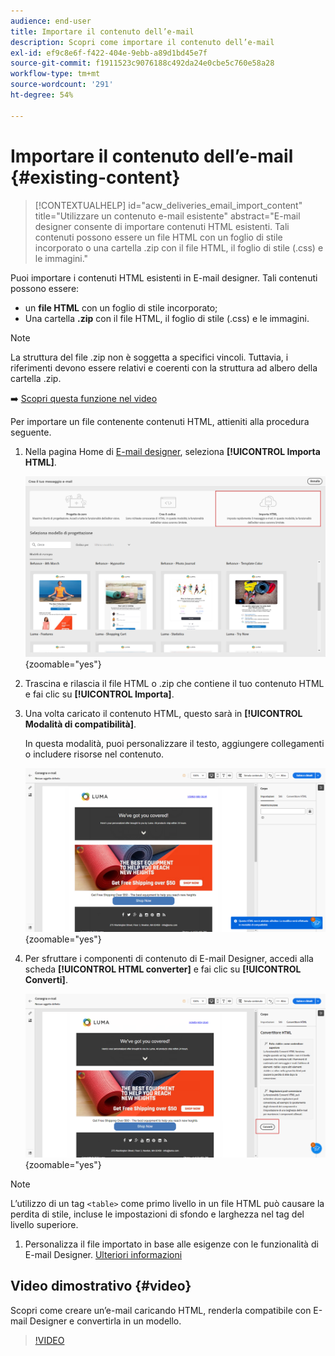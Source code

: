 ```yaml
---
audience: end-user
title: Importare il contenuto dell’e-mail
description: Scopri come importare il contenuto dell’e-mail
exl-id: ef9c8e6f-f422-404e-9ebb-a89d1bd45e7f
source-git-commit: f1911523c9076188c492da24e0cbe5c760e58a28
workflow-type: tm+mt
source-wordcount: '291'
ht-degree: 54%

---
```


# Importare il contenuto dell’e-mail {#existing-content}

>[!CONTEXTUALHELP]
>id="acw_deliveries_email_import_content"
>title="Utilizzare un contenuto e-mail esistente"
>abstract="E-mail designer consente di importare contenuti HTML esistenti. Tali contenuti possono essere un file HTML con un foglio di stile incorporato o una cartella .zip con il file HTML, il foglio di stile (.css) e le immagini."

Puoi importare i contenuti HTML esistenti in E-mail designer. Tali contenuti possono essere:

* un **file HTML** con un foglio di stile incorporato;
* Una cartella **.zip** con il file HTML, il foglio di stile (.css) e le immagini.

>[!NOTE]
>
>La struttura del file .zip non è soggetta a specifici vincoli. Tuttavia, i riferimenti devono essere relativi e coerenti con la struttura ad albero della cartella .zip.

➡️ [Scopri questa funzione nel video](#video)

Per importare un file contenente contenuti HTML, attieniti alla procedura seguente.

1. Nella pagina Home di [E-mail designer](get-started-email-designer.md), seleziona **[!UICONTROL Importa HTML]**.

   ![Schermata che mostra l&#39;opzione Importa HTML nella home page di E-mail Designer.](assets/html-import.png){zoomable="yes"}

1. Trascina e rilascia il file HTML o .zip che contiene il tuo contenuto HTML e fai clic su **[!UICONTROL Importa]**.

1. Una volta caricato il contenuto HTML, questo sarà in **[!UICONTROL Modalità di compatibilità]**.

   In questa modalità, puoi personalizzare il testo, aggiungere collegamenti o includere risorse nel contenuto.

   ![Schermata che mostra il contenuto HTML caricato in modalità di compatibilità.](assets/html-imported.png){zoomable="yes"}

1. Per sfruttare i componenti di contenuto di E-mail Designer, accedi alla scheda **[!UICONTROL HTML converter]** e fai clic su **[!UICONTROL Converti]**.

   ![Schermata che mostra la scheda del convertitore HTML e il pulsante Converti.](assets/html-imported-2.png){zoomable="yes"}

>[!NOTE]
>
>L’utilizzo di un tag `<table>` come primo livello in un file HTML può causare la perdita di stile, incluse le impostazioni di sfondo e larghezza nel tag del livello superiore.

1. Personalizza il file importato in base alle esigenze con le funzionalità di E-mail Designer. [Ulteriori informazioni](content-components.md)

## Video dimostrativo {#video}

Scopri come creare un’e-mail caricando HTML, renderla compatibile con E-mail Designer e convertirla in un modello.

>[!VIDEO](https://video.tv.adobe.com/v/3447040/?quality=12&captions=ita)